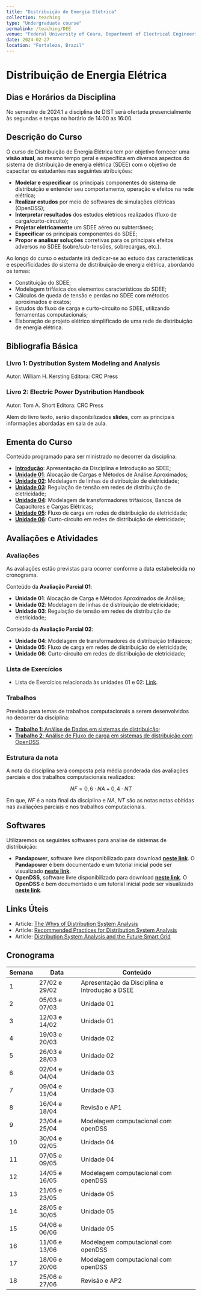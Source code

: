 ```yaml
---
title: "Distribuição de Energia Elétrica"
collection: teaching
type: "Undergraduate course"
permalink: /teaching/DEE
venue: "Federal University of Ceara, Department of Electrical Engineering"
date: 2024-02-27
location: "Fortaleza, Brazil"
---
```


# Distribuição de Energia Elétrica

## Dias e Horários da Disciplina
No semestre de 2024.1 a disciplina de DIST será ofertada presencialmente às segundas e terças no horário de 14:00 as 16:00.

## Descrição do Curso

O curso de Distribuição de Energia Elétrica tem por objetivo fornecer uma **visão atual**, ao mesmo tempo geral e específica em diversos aspectos do sistema de distribuição de energia elétrica (SDEE) com o objetivo de capacitar os estudantes nas seguintes atribuições:

- **Modelar e especificar** os principais componentes do sistema de distribuição e entender seu comportamento, operação e efeitos na rede elétrica;
- **Realizar estudos** por meio de softwares de simulações elétricas (OpenDSS);
- **Interpretar resultados** dos estudos elétricos realizados (fluxo de carga/curto-circuito);
- **Projetar eletricamente** um SDEE aéreo ou subterrâneo;
- **Especificar** os principais componentes do SDEE;
- **Propor e analisar soluções** corretivas para os principais efeitos adversos no SDEE (sobre/sub-tensões, sobrecargas, etc.).

Ao longo do curso o estudante irá dedicar-se ao estudo das características e especificidades do sistema de distribuição de energia elétrica, abordando os temas:
- Constituição do SDEE;
- Modelagem trifásica dos elementos característicos do SDEE;
- Cálculos de queda de tensão e perdas no SDEE com métodos aproximados e exatos;
- Estudos do fluxo de carga e curto-circuito no SDEE, utilizando ferramentas computacionais;
- Elaboração de projeto elétrico simplificado de uma rede de distribuição de energia elétrica.

## Bibliografia Básica

### Livro 1: Dystribution System Modeling and Analysis
Autor: William H. Kersting
Editora: CRC Press

### Livro 2: Electric Power Dystribution Handbook
Autor: Tom A. Short
Editora: CRC Press


Além do livro texto, serão disponibilizados **slides**, com as principais informações abordadas em sala de aula.

## Ementa do Curso

Conteúdo programado para ser ministrado no decorrer da disciplina:
- [**Introdução**](/teaching/DEE/Introducao): Apresentação da Disciplina e Introdução ao SDEE;
- [**Unidade 01**](/teaching/DEE/Unidade-01): Alocação de Cargas e Métodos de Análise Aproximados;
- [**Unidade 02**](/teaching/DEE/Unidade-02): Modelagem de linhas de distribuição de eletricidade;
- [**Unidade 03**](/teaching/DEE/Unidade-03): Regulação de tensão em redes de distribuição de eletricidade;
- [**Unidade 04**](/teaching/DEE/Unidade-04): Modelagem de transformadores trifásicos, Bancos de Capacitores e Cargas Elétricas; 
- [**Unidade 05**](/teaching/DEE/Unidade-06): Fluxo de carga em redes de distribuição de eletricidade;
- [**Unidade 06**](/teaching/DEE/Unidade-07): Curto-circuito em redes de distribuição de eletricidade;

## Avaliações e Atividades

### Avaliações

As avaliações estão previstas para ocorrer conforme a data estabelecida no cronograma.

Conteúdo da **Avaliação Parcial 01**:
- **Unidade 01**: Alocação de Carga e Métodos Aproximados de Análise;
- **Unidade 02**: Modelagem de linhas de distribuição de eletricidade;
- **Unidade 03**: Regulação de tensão em redes de distribuição de eletricidade;

Conteúdo da **Avaliação Parcial 02**:
- **Unidade 04**: Modelagem de transformadores de distribuição trifásicos; 
- **Unidade 05**: Fluxo de carga em redes de distribuição de eletricidade;
- **Unidade 06**: Curto-circuito em redes de distribuição de eletricidade;

### Lista de Exercícios

- Lista de Exercícios relacionada às unidades 01 e 02: [Link]().

### Trabalhos

Previsão para temas de trabalhos computacionais a serem desenvolvidos no decorrer da disciplina:
- [**Trabalho 1**: Análise de Dados em sistemas de distribuição](/teaching/DEE/Trabalho-01);
- [**Trabalho 2**: Análise de Fluxo de carga em sistemas de distribuição com OpenDSS](/teaching/DEE/Trabalho-02).

### Estrutura da nota

A nota da disciplina será composta pela média ponderada das avaliações parciais e dos trabalhos computacionais realizados:

$$NF = 0,6 \cdot NA + 0,4 \cdot NT$$

Em que, $NF$ é a nota final da disciplina e $NA$, $NT$ são as notas notas obitidas nas avaliações parciais e nos trabalhos computacionais.

## Softwares

Utilizaremos os seguintes softwares para analise de sistemas de distribuição:

- **Pandapower**, software livre disponibilizado para download [**neste link**](http://www.pandapower.org/). O **Pandapower** é bem documentado e um tutorial inicial pode ser visualizado [**neste link**](https://pandapower.readthedocs.io/en/latest/).
-  **OpenDSS**, software livre disponibilizado para download [**neste link**](https://sourceforge.net/projects/electricdss/). O **OpenDSS** é bem documentado e um tutorial inicial pode ser visualizado [**neste link**](http://sourceforge.net/p/electricdss/code/HEAD/tree/trunk/Distrib/Doc/OpenDSSPrimer.pdf).

## Links Úteis

- Article: [The Whys of Distribution System Analysis](https://drive.google.com/file/d/1728nw70VMb0yucNwR5uElDojYDoVipuO/view?usp=drive_link)
- Article: [Recommended Practices for Distribution System Analysis](https://drive.google.com/file/d/1xZ_PAEg1wIqt2_3Qpkmvq40_bDmqWJ-7/view?usp=drive_link)
- Article: [Distribution System Analysis and the Future Smart Grid](https://drive.google.com/file/d/1tDoFq_6vQ5UmswGnpFy590RePzQajfpc/view?usp=drive_link)

## Cronograma

| Semana | Data          | Conteúdo                                       |
| ------ | ------------- | ---------------------------------------------- |
| 1      | 27/02 e 29/02 | Apresentação da Disciplina e Introdução a DSEE |
| 2      | 05/03 e 07/03 | Unidade 01                                     |
| 3      | 12/03 e 14/02 | Unidade 01                                     |
| 4      | 19/03 e 20/03 | Unidade 02                                     |
| 5      | 26/03 e 28/03 | Unidade 02                                     |
| 6      | 02/04 e 04/04 | Unidade 03                                     |
| 7      | 09/04 e 11/04 | Unidade 03                                     |
| 8      | 16/04 e 18/04 | Revisão e AP1                                  |
| 9      | 23/04 e 25/04 | Modelagem computacional com openDSS            |
| 10     | 30/04 e 02/05 | Unidade 04                                     |
| 11     | 07/05 e 09/05 | Unidade 04                                     |
| 12     | 14/05 e 16/05 | Modelagem computacional com openDSS            |
| 13     | 21/05 e 23/05 | Unidade 05                                     |
| 14     | 28/05 e 30/05 | Unidade 05                                     |
| 15     | 04/06 e 06/06 | Unidade 05                                     |
| 16     | 11/06 e 13/06 | Modelagem computacional com openDSS            |
| 17     | 18/06 e 20/06 | Modelagem computacional com openDSS            |
| 18     | 25/06 e 27/06 | Revisão e AP2                                  |
